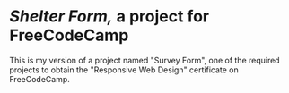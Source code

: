 # _Shelter Form,_ a project for FreeCodeCamp

This is my version of a project named "Survey Form", one of the required projects to obtain the "Responsive Web Design" certificate on FreeCodeCamp.

